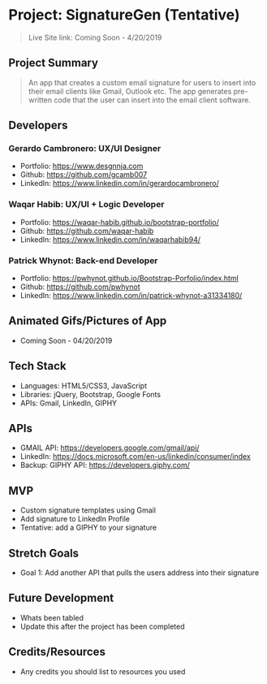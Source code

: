 # Project: SignatureGen (Tentative)

> Live Site link: Coming Soon - 4/20/2019

## Project Summary

> An app that creates a custom email signature for users to insert into their email clients like Gmail, Outlook etc. The app generates pre-written code that the user can insert into the email client software. 

## Developers

### Gerardo Cambronero: UX/UI Designer
  - Portfolio: https://www.desgnnja.com
  - Github: https://github.com/gcamb007
  - LinkedIn: https://www.linkedin.com/in/gerardocambronero/
### Waqar Habib: UX/UI + Logic Developer
  - Portfolio: https://waqar-habib.github.io/bootstrap-portfolio/
  - Github: https://github.com/waqar-habib
  - LinkedIn: https://www.linkedin.com/in/waqarhabib94/
### Patrick Whynot: Back-end Developer
  - Portfolio: https://pwhynot.github.io/Bootstrap-Porfolio/index.html
  - Github: https://github.com/pwhynot
  - LinkedIn: https://www.linkedin.com/in/patrick-whynot-a31334180/

## Animated Gifs/Pictures of App

- Coming Soon - 04/20/2019

## Tech Stack

- Languages: HTML5/CSS3, JavaScript
- Libraries: jQuery, Bootstrap, Google Fonts
- APIs: Gmail, LinkedIn, GIPHY

## APIs

- GMAIL API: https://developers.google.com/gmail/api/
- LinkedIn: https://docs.microsoft.com/en-us/linkedin/consumer/index
- Backup: GIPHY API: https://developers.giphy.com/

## MVP

- Custom signature templates using Gmail
- Add signature to LinkedIn Profile
- Tentative: add a GIPHY to your signature

## Stretch Goals

- Goal 1: Add another API that pulls the users address into their signature

## Future Development

- Whats been tabled
- Update this after the project has been completed

## Credits/Resources

- Any credits you should list to resources you used